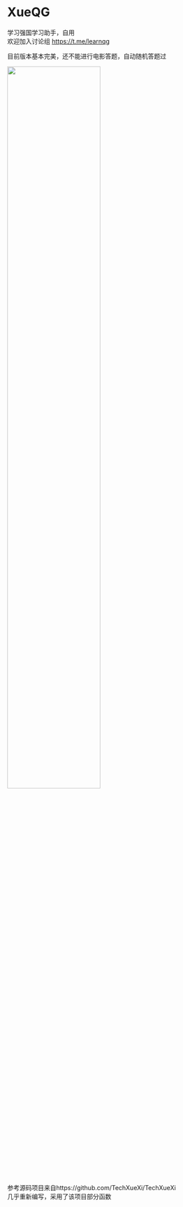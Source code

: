 # XueQG
学习强国学习助手，自用<br>
欢迎加入讨论组
https://t.me/learnqg

目前版本基本完美，还不能进行电影答题，自动随机答题过

<img src="https://raw.githubusercontent.com/imkenf/Xue/main/0001.jpg" width="65%">

参考源码项目来自https://github.com/TechXueXi/TechXueXi <br>
几乎重新编写，采用了该项目部分函数<br>
